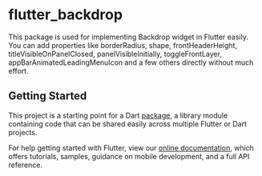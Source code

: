# flutter_backdrop

This package is used for implementing Backdrop widget in Flutter easily. You can add properties like borderRadius, shape, frontHeaderHeight, titleVisibleOnPanelClosed, panelVisibleInitially, toggleFrontLayer, appBarAnimatedLeadingMenuIcon and a few others directly without much effort.

## Getting Started

This project is a starting point for a Dart
[package](https://flutter.io/developing-packages/),
a library module containing code that can be shared easily across
multiple Flutter or Dart projects.

For help getting started with Flutter, view our 
[online documentation](https://flutter.io/docs), which offers tutorials, 
samples, guidance on mobile development, and a full API reference.
